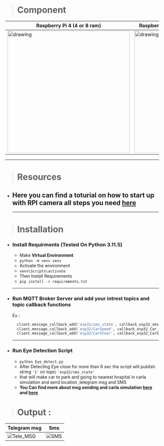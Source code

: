 
># Component
|Raspberry Pi 4 (4 or 8 ram)|Raspberry Pi Camera Board V1.3 (5MP, 1080p)|
|--|--|
<img src="https://makerselectronics.com/wp-content/uploads/2019/12/Board_02-2.png" alt="drawing" width="400"/>|<img src="https://techtonics.in/wp-content/uploads/2024/03/5mp-raspberry-pi-camera-module-with-cable-v1-3-tech1644-3201-2.jpg" alt="drawing" width="400"/>|

  - -------------
  
># Resources
- ## Here you can find a toturial on how to start up with RPI camera all steps you need [here](https://projects.raspberrypi.org/en/projects/getting-started-with-picamera)

  - -------------


># Installation

- ### Install Requirments (Tested On Python 3.11.5)
  - Make **Virtual Environment**
  - `python -m venv venv `
  - Activate the environment
  - `venv\Scripts\activate`
  - Then Install Requirements
  - `pip install -r requirements.txt`
  - -------------
- ### Run MQTT Broker Server and add your intrest topics and topic callback functions
  Ex :
  ``` python
    client.message_callback_add('esp32/sms_state', callback_esp32_sms_state)
    client.message_callback_add('esp32/CarSpeed', callback_esp32_Car_Speed)
    client.message_callback_add('esp32/CarSteer', callback_esp32_CarSteer)
    ```
  - -------------
- ### Run Eye Detection Script
  - `python Eye_detect.py`
  - After Detecting Eye close for more than 6 sec the script will publish string `'1'` on topic  `'esp32/sms_state'`
  - that will make car to park and going to nearest hospital in carla simulation and send location ,telegram msg and SMS
  - **You Can find more about msg sending and carla simulation [here](https://github.com/Osama-Abd-El-Mohsen/LifeSaver-Autonomous-Drive-System-LADS-Graduation-Project/tree/main/GUI) and [here](https://github.com/Osama-Abd-El-Mohsen/LifeSaver-Autonomous-Drive-System-LADS-Graduation-Project/tree/main/Carla_Code)**


># Output :

|Telegram msg |Sms|
|----|----|
|![Tele_MSG](https://i.ibb.co/cxVQhh3/Untitled-1-01.jpg)|![SMS](https://i.ibb.co/F7vZJ07/Untitled-1-02.jpg)|

